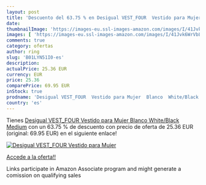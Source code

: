```yaml
---
layout: post
title: 'Descuento del 63.75 % en Desigual VEST_FOUR  Vestido para Mujer  '
date: 
thumbnailImage: 'https://images-eu.ssl-images-amazon.com/images/I/41Jvk6WrVbL._SL200_.jpg'
images: [ 'https://images-eu.ssl-images-amazon.com/images/I/41Jvk6WrVbL._SL200_.jpg' ]
comments: true
category: ofertas
author: ring
slug: 'B01LYN51I0-es'
description:
actualPrice: 25.36 EUR
currency: EUR
price: 25.36
comparePrice: 69.95 EUR
inStock: true
prodname: 'Desigual VEST_FOUR  Vestido para Mujer  Blanco  White/Black   Medium'
country: 'es'
---
```


Tienes [Desigual VEST_FOUR  Vestido para Mujer  Blanco  White/Black   Medium](https://www.amazon.es/dp/B01LYN51I0/?tag=tolees-21) con un 63.75 % de descuento con precio de oferta de 25.36 EUR (original: 69.95 EUR) en el siguiente enlace!

[![Desigual VEST_FOUR  Vestido para Mujer  ](https://images-eu.ssl-images-amazon.com/images/I/41Jvk6WrVbL._SL200_.jpg)](https://www.amazon.es/dp/B01LYN51I0/?tag=tolees-21)

[Accede a la oferta!!](https://www.amazon.es/dp/B01LYN51I0/?tag=tolees-21)

Links participate in Amazon Associate program and might generate a comission on qualifying sales


